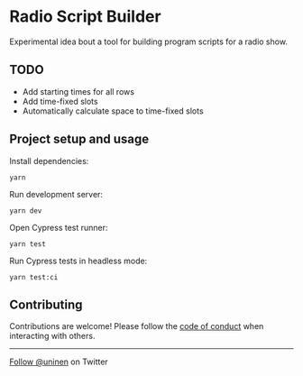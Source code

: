 # Radio Script Builder

Experimental idea bout a tool for building program scripts for a radio show.

## TODO

- Add starting times for all rows
- Add time-fixed slots
- Automatically calculate space to time-fixed slots

## Project setup and usage

Install dependencies:

```
yarn
```

Run development server:

```
yarn dev
```

Open Cypress test runner:

```
yarn test
```

Run Cypress tests in headless mode:

```
yarn test:ci
```

## Contributing

Contributions are welcome! Please follow the [code of conduct](https://www.contributor-covenant.org/version/2/0/code_of_conduct/) when interacting with others.

---

[Follow @uninen](https://twitter.com/uninen) on Twitter
